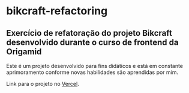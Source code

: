 # bikcraft-refactoring

## Exercício de refatoração do projeto Bikcraft desenvolvido durante o curso de frontend da Origamid

Este é um projeto desenvolvido para fins didáticos e está em constante aprimoramento conforme novas habilidades são aprendidas por mim.

Link para o projeto no [Vercel](https://bikcraft-refactoring.vercel.app).


